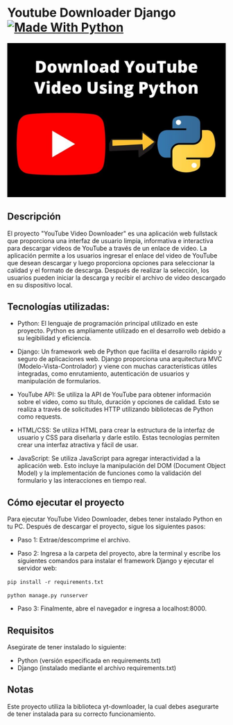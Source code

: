 # Youtube Downloader Django  [![Made With Python](https://img.shields.io/badge/Made_With-Python-blue)](http://golang.org)
![](img/img2.png)

## Descripción
El proyecto "YouTube Video Downloader" es una aplicación web fullstack que proporciona una interfaz de usuario limpia, informativa e interactiva para descargar videos de YouTube a través de un enlace de video. La aplicación permite a los usuarios ingresar el enlace del video de YouTube que desean descargar y luego proporciona opciones para seleccionar la calidad y el formato de descarga. Después de realizar la selección, los usuarios pueden iniciar la descarga y recibir el archivo de video descargado en su dispositivo local.

## Tecnologías utilizadas:
- Python: El lenguaje de programación principal utilizado en este proyecto. Python es ampliamente utilizado en el desarrollo web debido a su legibilidad y eficiencia.

- Django: Un framework web de Python que facilita el desarrollo rápido y seguro de aplicaciones web. Django proporciona una arquitectura MVC (Modelo-Vista-Controlador) y viene con muchas características útiles integradas, como enrutamiento, autenticación de usuarios y manipulación de formularios.

- YouTube API: Se utiliza la API de YouTube para obtener información sobre el video, como su título, duración y opciones de calidad. Esto se realiza a través de solicitudes HTTP utilizando bibliotecas de Python como requests.

- HTML/CSS: Se utiliza HTML para crear la estructura de la interfaz de usuario y CSS para diseñarla y darle estilo. Estas tecnologías permiten crear una interfaz atractiva y fácil de usar.

- JavaScript: Se utiliza JavaScript para agregar interactividad a la aplicación web. Esto incluye la manipulación del DOM (Document Object Model) y la implementación de funciones como la validación del formulario y las interacciones en tiempo real.

## Cómo ejecutar el proyecto
Para ejecutar YouTube Video Downloader, debes tener instalado Python en tu PC. Después de descargar el proyecto, sigue los siguientes pasos:

- Paso 1:
  Extrae/descomprime el archivo.

- Paso 2:
  Ingresa a la carpeta del proyecto, abre la terminal y escribe los siguientes comandos para instalar el framework Django y ejecutar el servidor web:


`` pip install -r requirements.txt ``


`` python manage.py runserver ``

- Paso 3:
  Finalmente, abre el navegador e ingresa a localhost:8000.

## Requisitos
Asegúrate de tener instalado lo siguiente:

- Python (versión especificada en requirements.txt)
- Django (instalado mediante el archivo requirements.txt)

## Notas
Este proyecto utiliza la biblioteca yt-downloader, la cual debes asegurarte de tener instalada para su correcto funcionamiento.
